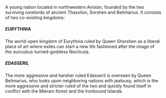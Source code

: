 A young nation located in northwestern Avistan, founded by the two surviving runelords of ancient Thassilon, Sorshen and Belimarius. It consists of two co-existing kingdoms: 

##### EURYTHNIA 
The world-open kingdom of Eurythnia ruled by Queen Shorshen as a liberal place of art where exiles can start a new life fashioned after the image of the succubus-turned-goddess Nocticula. 

##### EDASSERIL 
The more aggressive and harsher ruled Edasseril is overseen by Queen Belimarius, who looks upon neighboring nations with jealousy, which is the more aggressive and stricter ruled of the two and quickly found itself in conflict with the Mierani forest and the Ironbound Islands.
